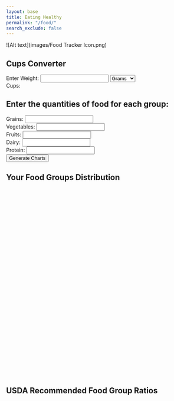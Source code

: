 ```yaml
---
layout: base
title: Eating Healthy
permalink: "/food/"
search_exclude: false
---
```

![Alt text](images/Food Tracker Icon.png)

<html lang="en">
<head>
<meta charset="UTF-8">
<meta name="viewport" content="width=device-width, initial-scale=1.0">
<title>Cups Converter</title>
</head>
<body>

<h2>Cups Converter</h2>
<div>
    <label for="weightInput">Enter Weight:</label>
    <input type="number" id="weightInput" onchange="convertToCups()">
    <select id="weightUnit" onchange="convertToCups()">
        <option value="grams">Grams</option>
        <option value="pounds">Pounds</option>
    </select>
</div>
<div>
    <label for="cupsOutput">Cups:</label>
    <span id="cupsOutput"></span>
</div>

<script>
function convertToCups() {
    const weightInput = parseFloat(document.getElementById('weightInput').value) || 0;
    const weightUnit = document.getElementById('weightUnit').value;

    let cupsOutput;
    if (weightUnit === 'grams') {
        // Standard density assumed for grams to cups conversion (approximate)
        const densityGramsToCups = 0.00422675; // 1 gram ≈ 0.00422675 cups
        cupsOutput = weightInput * densityGramsToCups;
    } else if (weightUnit === 'pounds') {
        // Standard density assumed for pounds to cups conversion (approximate)
        const densityPoundsToCups = 2.08635; // 1 pound ≈ 2.08635 cups
        cupsOutput = weightInput * densityPoundsToCups;
    }

    document.getElementById('cupsOutput').textContent = cupsOutput.toFixed(2);
}
</script>

</body>
</html>
<html lang="en">
<head>
<meta charset="UTF-8">
<meta name="viewport" content="width=device-width, initial-scale=1.0">
<title>Food Group Pie Chart</title>
<script src="https://cdn.jsdelivr.net/npm/chart.js"></script>
<style>
    canvas {
        display: block;
        margin: auto;
    }
</style>
</head>
<body>

<h2>Enter the quantities of food for each group:</h2>
<div>
    <label for="grains">Grains:</label>
    <input type="number" id="grains" name="grains" step="any">
</div>
<div>
    <label for="vegetables">Vegetables:</label>
    <input type="number" id="vegetables" name="vegetables" step="any">
</div>
<div>
    <label for="fruits">Fruits:</label>
    <input type="number" id="fruits" name="fruits" step="any">
</div>
<div>
    <label for="dairy">Dairy:</label>
    <input type="number" id="dairy" name="dairy" step="any">
</div>
<div>
    <label for="protein">Protein:</label>
    <input type="number" id="protein" name="protein" step="any">
</div>
<button onclick="generateCharts()">Generate Charts</button>
<p id="coinMessage"></p>

<div>
    <h2>Your Food Groups Distribution</h2>
    <canvas id="userPieChart" width="400" height="400"></canvas>
</div>

<div>
    <h2>USDA Recommended Food Group Ratios</h2>
    <canvas id="usdaPieChart" width="400" height="400"></canvas>
</div>

<script>
function generateCharts() {
    const userFoodGroups = ['Grains', 'Vegetables', 'Fruits', 'Dairy', 'Protein'];
    const userQuantities = [];
    const usdaRatios = [0.3, 0.4, 0.2, 0.1, 0.1];
    const similarityThreshold = 0.4; // Adjust the threshold as needed
    let similar = true;

    userFoodGroups.forEach(group => {
        const quantity = parseFloat(document.getElementById(group.toLowerCase()).value) || 0;
        userQuantities.push(quantity);
    });

    const userTotal = userQuantities.reduce((acc, val) => acc + val, 0);

    userFoodGroups.forEach((group, index) => {
        const userRatio = userQuantities[index] / userTotal;
        const usdaRatio = usdaRatios[index];
        if (Math.abs(userRatio - usdaRatio) > similarityThreshold) {
            similar = false;
            return;
        }
    });

    const userPieChartCanvas = document.getElementById('userPieChart');
    const userPieChartCtx = userPieChartCanvas.getContext('2d');
    const userPieChart = new Chart(userPieChartCtx, {
        type: 'pie',
        data: {
            labels: userFoodGroups,
            datasets: [{
                data: userQuantities,
                backgroundColor: [
                    'rgba(255, 99, 132, 0.8)',
                    'rgba(54, 162, 235, 0.8)',
                    'rgba(255, 206, 86, 0.8)',
                    'rgba(75, 192, 192, 0.8)',
                    'rgba(153, 102, 255, 0.8)'
                ]
            }]
        },
        options: {
            title: {
                display: true,
                text: 'Your Food Groups Distribution'
            }
        }
    });

    const usdaFoodGroups = ['Grains', 'Vegetables', 'Fruits', 'Dairy', 'Protein'];
    const usdaPieChartCanvas = document.getElementById('usdaPieChart');
    const usdaPieChartCtx = usdaPieChartCanvas.getContext('2d');
    const usdaPieChart = new Chart(usdaPieChartCtx, {
        type: 'pie',
        data: {
            labels: usdaFoodGroups,
            datasets: [{
                data: usdaRatios,
                backgroundColor: [
                    'rgba(255, 99, 132, 0.8)',
                    'rgba(54, 162, 235, 0.8)',
                    'rgba(255, 206, 86, 0.8)',
                    'rgba(75, 192, 192, 0.8)',
                    'rgba(153, 102, 255, 0.8)'
                ]
            }]
        },
        options: {
            title: {
                display: true,
                text: 'USDA Recommended Food Group Ratios'
            }
        }
    });

    const coinMessage = document.getElementById('coinMessage');
    if (similar) {
        coinMessage.textContent = 'Congratulations! You earned a coin!';
    } else {
        coinMessage.textContent = '';
    }
}
</script>

</body>
</html>

